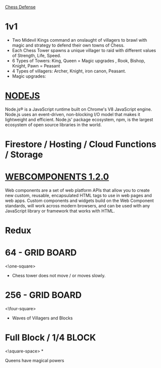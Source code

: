 
[Chess Defense](https://www.chessdefense.com)



# 1v1
* Two Midevil Kings command an onslaught of villagers to brawl with magic and strategy to defend their own towns of Chess.
* Each Chess Tower spawns a unique villager to raid with different values of Strength, Life, Speed.
* 6 Types of Towers: King, Queen = Magic upgrades , Rook, Bishop, Knight, Pawn = Peasant
* 4 Types of villagers: Archer, Knight, iron canon, Peasant.
* Magic upgrades:

# [NODEJS](https://nodejs.org/en/)

  Node.js® is a JavaScript runtime built on Chrome's V8 JavaScript engine. Node.js uses an event-driven, non-blocking I/O model that makes it lightweight and efficient. Node.js' package ecosystem, npm, is the largest ecosystem of open source libraries in the world.

# Firestore / Hosting / Cloud Functions / Storage

# [WEBCOMPONENTS 1.2.0](https://www.webcomponents.org/)

  Web components are a set of web platform APIs that allow you to create new custom, reusable, encapsulated HTML tags to use in web pages and web apps. Custom components and widgets build on the Web Component standards, will work across modern browsers, and can be used with any JavaScript library or framework that works with HTML.

# Redux

# 64 - GRID BOARD
  <\one-square>
  * Chess tower does not move / or moves slowly.
# 256 - GRID BOARD
  <\four-square>
  * Waves of Villagers and Blocks
# Full Block / 1/4 BLOCK
 <\square-space>
  * 

Queens have magical powers


